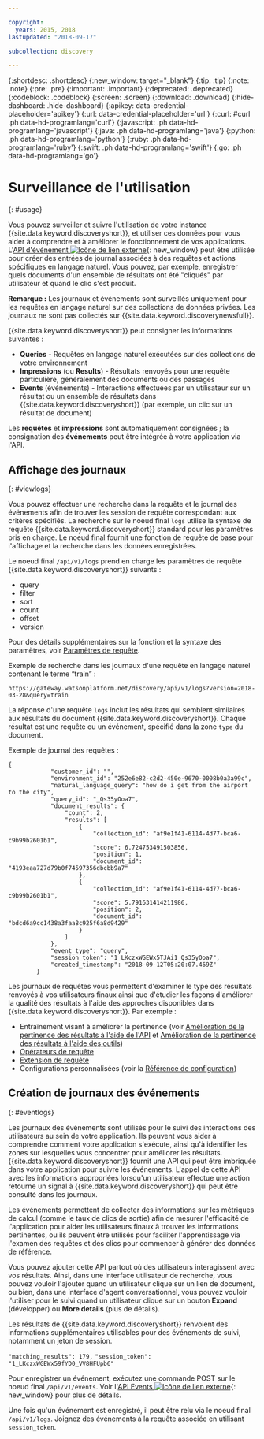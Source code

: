 ```yaml
---

copyright:
  years: 2015, 2018
lastupdated: "2018-09-17"

subcollection: discovery

---
```


{:shortdesc: .shortdesc}
{:new_window: target="_blank"}
{:tip: .tip}
{:note: .note}
{:pre: .pre}
{:important: .important}
{:deprecated: .deprecated}
{:codeblock: .codeblock}
{:screen: .screen}
{:download: .download}
{:hide-dashboard: .hide-dashboard}
{:apikey: data-credential-placeholder='apikey'} 
{:url: data-credential-placeholder='url'}
{:curl: #curl .ph data-hd-programlang='curl'}
{:javascript: .ph data-hd-programlang='javascript'}
{:java: .ph data-hd-programlang='java'}
{:python: .ph data-hd-programlang='python'}
{:ruby: .ph data-hd-programlang='ruby'}
{:swift: .ph data-hd-programlang='swift'}
{:go: .ph data-hd-programlang='go'}

# Surveillance de l'utilisation
{: #usage}

Vous pouvez surveiller et suivre l'utilisation de votre instance {{site.data.keyword.discoveryshort}}, et utiliser ces données pour vous aider à comprendre et à améliorer le fonctionnement de vos applications. L'[API d'événement ![Icône de lien externe](../../icons/launch-glyph.svg "Icône de lien externe")](https://{DomainName}/apidocs/discovery#create-event){: new_window} peut être utilisée pour créer des entrées de journal associées à des requêtes et actions spécifiques en langage naturel. Vous pouvez, par exemple, enregistrer quels documents d'un ensemble de résultats ont été "cliqués" par utilisateur et quand le clic s'est produit.

**Remarque :** Les journaux et événements sont surveillés uniquement pour les requêtes en langage naturel sur des collections de données privées. Les journaux ne sont pas collectés sur {{site.data.keyword.discoverynewsfull}}.

{{site.data.keyword.discoveryshort}} peut consigner les informations suivantes :
- **Queries** - Requêtes en langage naturel exécutées sur des collections de votre environnement 
- **Impressions** (ou **Results**) -  Résultats renvoyés pour une requête particulière, généralement des documents ou des passages 
- **Events** (événements) - Interactions effectuées par un utilisateur sur un résultat ou un ensemble de résultats dans {{site.data.keyword.discoveryshort}} (par exemple, un clic sur un résultat de document)

Les **requêtes** et **impressions** sont automatiquement consignées ; la consignation des **événements** peut être intégrée à votre application via l'API.

## Affichage des journaux
{: #viewlogs}

Vous pouvez effectuer une recherche dans la requête et le journal des événements afin de trouver les session de requête correspondant aux critères spécifiés. La recherche sur le noeud final `logs` utilise la syntaxe de requête {{site.data.keyword.discoveryshort}} standard pour les paramètres pris en charge. Le noeud final fournit une fonction de requête de base pour l'affichage et la recherche dans les données enregistrées.  

Le noeud final `/api/v1/logs` prend en charge les paramètres de requête {{site.data.keyword.discoveryshort}} suivants :
- query 
- filter
- sort
- count 
- offset
- version

Pour des détails supplémentaires sur la fonction et la syntaxe des paramètres, voir [Paramètres de requête](/docs/services/discovery?topic=discovery-query-parameters#query-parameters).

Exemple de recherche dans les journaux d'une requête en langage naturel contenant le terme “train” :

`https://gateway.watsonplatform.net/discovery/api/v1/logs?version=2018-03-28&query=train`

La réponse d'une requête `logs` inclut les résultats qui semblent similaires aux résultats du document {{site.data.keyword.discoveryshort}}. Chaque résultat est une requête ou un événement, spécifié dans la zone `type` du document.  

Exemple de journal des requêtes :

```
{
            "customer_id": "",
            "environment_id": "252e6e82-c2d2-450e-9670-0008b0a3a99c",
            "natural_language_query": "how do i get from the airport to the city",
            "query_id": "_Qs35yOoa7",
            "document_results": {
                "count": 2,
                "results": [
                    {
                        "collection_id": "af9e1f41-6114-4d77-bca6-c9b99b2601b1",
                        "score": 6.724753491503856,
                        "position": 1,
                        "document_id": "4193eaa727d79b0f74597356dbcbb9a7"
                    },
                    {
                        "collection_id": "af9e1f41-6114-4d77-bca6-c9b99b2601b1",
                        "score": 5.791631414211986,
                        "position": 2,
                        "document_id": "bdcd6a9cc1438a3faa8c925f6a8d9429"
                    }
                ]
            },
            "event_type": "query",
            "session_token": "1_LKczxWGEWx5TJAi1_Qs35yOoa7",
            "created_timestamp": "2018-09-12T05:20:07.469Z"
        }
```

Les journaux de requêtes vous permettent d'examiner le type des résultats renvoyés à vos utilisateurs finaux ainsi que d'étudier les façons d'améliorer la qualité des résultats à l'aide des approches disponibles dans {{site.data.keyword.discoveryshort}}. Par exemple : 
- Entraînement visant à améliorer la pertinence (voir [Amélioration de la pertinence des résultats à l'aide de l'API](/docs/services/discovery?topic=discovery-improving-result-relevance-with-the-api#improving-result-relevance-with-the-api) et [Amélioration de la pertinence des résultats à l'aide des outils](/docs/services/discovery?topic=discovery-improving-result-relevance-with-the-tooling#improving-result-relevance-with-the-tooling))
- [Opérateurs de requête](/docs/services/discovery?topic=discovery-query-operators#query-operators)
- [Extension de requête](/docs/services/discovery?topic=discovery-query-concepts#query-expansion)
- Configurations personnalisées (voir la [Référence de configuration](/docs/services/discovery?topic=discovery-configref#configref))

## Création de journaux des événements
{: #eventlogs}

Les journaux des événements sont utilisés pour le suivi des interactions des utilisateurs au sein de votre application. Ils peuvent vous aider à comprendre comment votre application s'exécute, ainsi qu'à identifier les zones sur lesquelles vous concentrer pour améliorer les résultats. {{site.data.keyword.discoveryshort}} fournit une API qui peut être imbriquée dans votre application pour suivre les événements. L'appel de cette API avec les informations appropriées lorsqu'un utilisateur effectue une action retourne un signal à {{site.data.keyword.discoveryshort}} qui peut être consulté dans les journaux. 

Les événements permettent de collecter des informations sur les métriques de calcul (comme le taux de clics de sortie) afin de mesurer l'efficacité de l'application pour aider les utilisateurs finaux à trouver les informations pertinentes, ou ils peuvent être utilisés pour faciliter l'apprentissage via l'examen des requêtes et des clics pour commencer à générer des données de référence. 

Vous pouvez ajouter cette API partout où des utilisateurs interagissent avec vos résultats. Ainsi, dans une interface utilisateur de recherche, vous pouvez vouloir l'ajouter quand un utilisateur clique sur un lien de document, ou bien, dans une interface d'agent conversationnel, vous pouvez vouloir l'utiliser pour le suivi quand un utilisateur clique sur un bouton **Expand** (développer) ou **More details** (plus de détails).

Les résultats de {{site.data.keyword.discoveryshort}} renvoient des informations supplémentaires utilisables pour des événements de suivi, notamment un jeton de session. 

`"matching_results": 179,`
`"session_token": "1_LKczxWGEWx59fYD0_VV8HFUpb6"`

Pour enregistrer un événement, exécutez une commande POST sur le noeud final `/api/v1/events`. Voir
l'[API Events ![Icône de lien externe](../../icons/launch-glyph.svg "Icône de lien externe")](https://{DomainName}/apidocs/discovery#create-event){: new_window} pour plus de détails.

Une fois qu'un événement est enregistré, il peut être relu via le noeud final `/api/v1/logs`. Joignez des événements à la requête associée en utilisant `session_token`.
